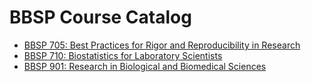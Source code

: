 # BBSP Course Catalog

- [BBSP 705: Best Practices for Rigor and Reproducibility in Research](BBSP_705_Best_Practices_for_Rigor_and_Reproducibility_in_Research)
- [BBSP 710: Biostatistics for Laboratory Scientists](BBSP_710_Biostatistics_for_Laboratory_Scientists)
- [BBSP 901: Research in Biological and Biomedical Sciences](BBSP_901_Research_in_Biological_and_Biomedical_Sciences)
